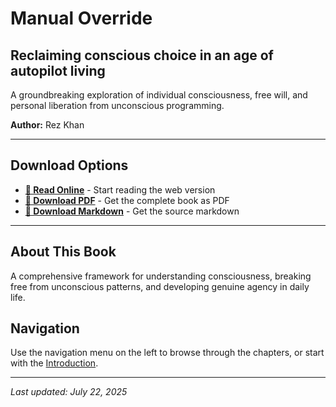 # Manual Override

## Reclaiming conscious choice in an age of autopilot living

A groundbreaking exploration of individual consciousness, free will, and personal liberation from unconscious programming.

**Author:** Rez Khan

---

## Download Options

- **[📖 Read Online](manual-override.md)** - Start reading the web version
- **[📄 Download PDF](downloads/10_Manual_Override.pdf)** - Get the complete book as PDF
- **[📝 Download Markdown](downloads/10_Manual_Override.md)** - Get the source markdown

---

## About This Book

A comprehensive framework for understanding consciousness, breaking free from unconscious patterns, and developing genuine agency in daily life.

## Navigation

Use the navigation menu on the left to browse through the chapters, or start with the [Introduction](manual-override.md).

---

*Last updated: July 22, 2025*
